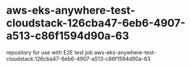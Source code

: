# aws-eks-anywhere-test-cloudstack-126cba47-6eb6-4907-a513-c86f1594d90a-63
repository for use with E2E test job aws-eks-anywhere-test-cloudstack:126cba47-6eb6-4907-a513-c86f1594d90a-63
